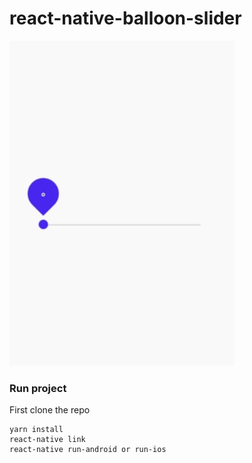# react-native-balloon-slider

![](balloon.gif)

### Run project
First clone the repo  
```
yarn install 
react-native link 
react-native run-android or run-ios
```
